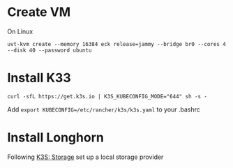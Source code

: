 # Create VM

On Linux

```
uvt-kvm create --memory 16384 eck release=jammy --bridge br0 --cores 4 --disk 40 --password ubuntu
```

# Install K33

```
curl -sfL https://get.k3s.io | K3S_KUBECONFIG_MODE="644" sh -s -
```

Add `export KUBECONFIG=/etc/rancher/k3s/k3s.yaml` to your .bashrc

# Install Longhorn 

Following [K3S: Storage](https://docs.k3s.io/storage) set up a local storage provider


